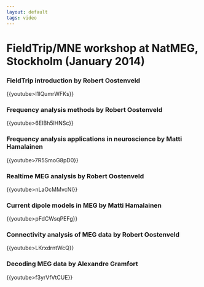 ```yaml
---
layout: default
tags: video
---
```


# FieldTrip/MNE workshop at NatMEG, Stockholm (January 2014)

### FieldTrip introduction by Robert Oostenveld

{{youtube>I1lQumrWFKs}}

### Frequency analysis methods by Robert Oostenveld

{{youtube>6EIBh5lHNSc}}

### Frequency analysis applications in neuroscience by Matti Hamalainen

{{youtube>7R5SmoG8pD0}}

### Realtime MEG analysis by Robert Oostenveld

{{youtube>nLaOcMMvcNI}}

### Current dipole models in MEG by Matti Hamalainen

{{youtube>pFdCWsqPEFg}}

### Connectivity analysis of MEG data by Robert Oostenveld

{{youtube>LKrxdrntWcQ}}

### Decoding MEG data by Alexandre Gramfort

{{youtube>f3yrVfVtCUE}}
